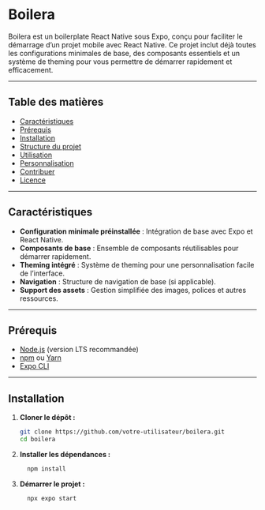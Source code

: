 # Boilera

Boilera est un boilerplate React Native sous Expo, conçu pour faciliter le démarrage d’un projet mobile avec React Native. Ce projet inclut déjà toutes les configurations minimales de base, des composants essentiels et un système de theming pour vous permettre de démarrer rapidement et efficacement.

---

## Table des matières

- [Caractéristiques](#caractéristiques)
- [Prérequis](#prérequis)
- [Installation](#installation)
- [Structure du projet](#structure-du-projet)
- [Utilisation](#utilisation)
- [Personnalisation](#personnalisation)
- [Contribuer](#contribuer)
- [Licence](#licence)

---

## Caractéristiques

- **Configuration minimale préinstallée** : Intégration de base avec Expo et React Native.
- **Composants de base** : Ensemble de composants réutilisables pour démarrer rapidement.
- **Theming intégré** : Système de theming pour une personnalisation facile de l’interface.
- **Navigation** : Structure de navigation de base (si applicable).
- **Support des assets** : Gestion simplifiée des images, polices et autres ressources.

---

## Prérequis

- [Node.js](https://nodejs.org/) (version LTS recommandée)
- [npm](https://www.npmjs.com/) ou [Yarn](https://yarnpkg.com/)
- [Expo CLI](https://docs.expo.dev/workflow/expo-cli/)

---

## Installation

1. **Cloner le dépôt :**

   ```bash
   git clone https://github.com/votre-utilisateur/boilera.git
   cd boilera
   ```
2. **Installer les dépendances :**
   ```bash
     npm install
   ```
3. **Démarrer le projet :**
   ```bash
     npx expo start
   ```
